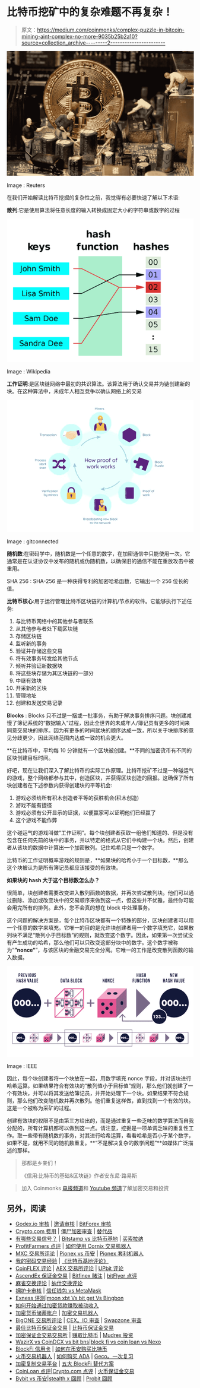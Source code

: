# 比特币挖矿中的复杂难题不再复杂！

> 原文：<https://medium.com/coinmonks/complex-puzzle-in-bitcoin-mining-aint-complex-no-more-9035b25b2a10?source=collection_archive---------2----------------------->

![](img/93a830871ea370bf6514cfa83353f1bf.png)

Image : Reuters

在我们开始解读比特币挖掘的复杂性之前，我觉得有必要快速了解以下术语:

**散列**:它是使用算法将任意长度的输入转换成固定大小的字符串或数字的过程

![](img/31f0851f07e1baebe6d549bde0e77902.png)

Image : Wikipedia

**工作证明**:是区块链网络中最初的共识算法。该算法用于确认交易并为链创建新的块。在这种算法中，未成年人相互竞争以确认网络上的交易

![](img/25a11ac4a0dffa00201fc6b38cbd47a1.png)

Image : gitconnected

**随机数**:在密码学中，随机数是一个任意的数字，在加密通信中只能使用一次。它通常是在认证协议中发布的随机或伪随机数，以确保旧的通信不能在重放攻击中被重用。

SHA 256 : SHA-256 是一种获得专利的加密哈希函数，它输出一个 256 位长的值。

**比特币核心**:用于运行管理比特币区块链的计算机/节点的软件。它能够执行下述任务:

1.  与比特币网络中的其他参与者联系
2.  从其他参与者处下载区块链
3.  存储区块链
4.  监听新的事务
5.  验证并存储这些交易
6.  将有效事务转发给其他节点
7.  倾听并验证新数据块
8.  将这些块存储为其区块链的一部分
9.  中继有效块
10.  开采新的区块
11.  管理地址
12.  创建和发送交易记录

**Blocks** : Blocks 只不过是一捆或一批事务，有助于解决事务排序问题。块创建减慢了簿记系统的“数据输入”过程，因此全世界的未成年人/簿记员有更多的时间来同意交易块的排序。因为有更多的时间就块的顺序达成一致，所以关于块排序的意见分歧更少，因此网络范围内达成一致的机会更大。

**在比特币中，平均每 10 分钟就有一个区块被创建。**不同的加密货币有不同的区块创建目标时间。

好吧，现在让我们深入了解比特币的实际工作原理。比特币挖矿不过是一种碰运气的游戏，整个网络都参与其中，创造区块，并获得区块创造的回报。这确保了所有块创建者在下述参数内获得创建块的平等机会:

1.  游戏必须给所有积木创造者平等的获胜机会(积木创造)
2.  游戏不能有捷径
3.  游戏必须有公开显示的证据，以便赢家可以证明他们已经赢了
4.  这个游戏不能作弊

这个碰运气的游戏叫做“工作证明”。每个块创建者获取一组他们知道的、但是没有包含在任何先前的块中的事务，并以特定的格式从它们中构建一个块。然后，创建者从该块的数据中计算出一个加密散列。记住哈希只是一个数字。

比特币的工作证明概率游戏的规则是，**如果块的哈希小于一个目标数，**那么这个块被认为是所有簿记员都应该接受的有效块。

**如果块的 hash 大于这个目标数怎么办？**

很简单，块创建者需要改变进入散列函数的数据，并再次尝试散列块。他们可以通过删除、添加或改变块中的交易顺序来做到这一点，但这些并不优雅，最终你可能会用完所有的排列。此外，您不会真的想在 block 中处理事务。

这个问题的解决方案是，每个比特币区块都有一个特殊的部分，区块创建者可以用一个任意的数字来填充。它唯一的目的是允许块创建者用一个数字填充它，如果散列块不满足“散列小于目标数”的规则，就改变这个数字。因此，如果第一次尝试没有产生成功的哈希，那么他们可以只改变这部分块中的数字。这个数字被称为“**”nonce“**”，与该区块的金融交易完全分离。它唯一的工作是改变散列函数的输入数据。

![](img/b544331cba2a5b2da868ef060bf1f662.png)

Image : IEEE

因此，每个块创建者将一个块放在一起，用数字填充 nonce 字段，并对该块进行哈希运算。如果结果符合有效块的“散列值小于目标值”规则，那么他们就创建了一个有效块，并可以将其发送给簿记员，并开始处理下一个块。如果结果不符合规则，那么他们改变随机数并再次散列。他们重复这样做，直到找到一个有效的块。这是一个被称为采矿的过程。

创建有效块的权限不是由第三方给出的，而是通过重复一些乏味的数学算法而自我分配的，所有计算机都可以做到这一点。请注意，挖掘是一项单调乏味的重复性工作。取一些带有随机数的事务，对其进行哈希运算，看看哈希是否小于某个数字，如果不是，就用不同的随机数重复。**“不是解决复杂的数学问题”**如媒体广泛描述的那样。

> 那都是乡亲们！
> 
> 《信用:比特币的基础&区块链》作者安东尼·路易斯

> 加入 Coinmonks [电报频道](https://t.me/coincodecap)和 [Youtube 频道](https://www.youtube.com/c/coinmonks/videos)了解加密交易和投资

## 另外，阅读

*   [Godex.io 审核](/coinmonks/godex-io-review-7366086519fb) | [邀请审核](/coinmonks/invity-review-70f3030c0502) | [BitForex 审核](https://blog.coincodecap.com/bitforex-review)
*   [Crypto.com 费用](/coinmonks/binance-fees-8588ec17965) | [僵尸加密审查](/coinmonks/botcrypto-review-2021-build-your-own-trading-bot-coincodecap-6b8332d736c7) | [替代品](https://blog.coincodecap.com/crypto-com-alternatives)
*   [有哪些交易信号？](https://blog.coincodecap.com/trading-signal) | [Bitstamp vs 比特币基地](https://blog.coincodecap.com/bitstamp-coinbase) | [买索拉纳](https://blog.coincodecap.com/buy-solana)
*   [ProfitFarmers 点评](https://blog.coincodecap.com/profitfarmers-review) | [如何使用 Cornix 交易机器人](https://blog.coincodecap.com/cornix-trading-bot)
*   [MXC 交易所评论](/coinmonks/mxc-exchange-review-3af0ec1cba8c) | [Pionex vs 币安](https://blog.coincodecap.com/pionex-vs-binance) | [Pionex 套利机器人](https://blog.coincodecap.com/pionex-arbitrage-bot)
*   [我的密码交易经验](/coinmonks/my-experience-with-crypto-copy-trading-d6feb2ce3ac5) | [《比特币基地评论》](/coinmonks/coinbase-review-6ef4e0f56064)
*   [CoinFLEX 评论](https://blog.coincodecap.com/coinflex-review) | [AEX 交易所评论](https://blog.coincodecap.com/aex-exchange-review) | [UPbit 评论](https://blog.coincodecap.com/upbit-review)
*   [AscendEx 保证金交易](https://blog.coincodecap.com/ascendex-margin-trading) | [Bitfinex 赌注](https://blog.coincodecap.com/bitfinex-staking) | [bitFlyer 点评](https://blog.coincodecap.com/bitflyer-review)
*   [麻雀交换评论](https://blog.coincodecap.com/sparrow-exchange-review) | [纳什交换评论](https://blog.coincodecap.com/nash-exchange-review)
*   [拥护卡审核](https://blog.coincodecap.com/uphold-card-review) | [信任钱包 vs MetaMask](https://blog.coincodecap.com/trust-wallet-vs-metamask)
*   [Exness 评测](https://blog.coincodecap.com/exness-review)|[moon xbt Vs bit get Vs Bingbon](https://blog.coincodecap.com/bingbon-vs-bitget-vs-moonxbt)
*   [如何开始通过加密贷款赚取被动收入](https://blog.coincodecap.com/passive-income-crypto-lending)
*   [加密货币储蓄账户](/coinmonks/cryptocurrency-savings-accounts-be3bc0feffbf) | [加密交易机器人](https://blog.coincodecap.com/best-crypto-trading-bots)
*   [BigONE 交易所评论](/coinmonks/bigone-exchange-review-64705d85a1d4) | [CEX。IO 审查](https://blog.coincodecap.com/cex-io-review) | [Swapzone 审查](/coinmonks/swapzone-review-crypto-exchange-data-aggregator-e0ad78e55ed7)
*   [最佳比特币保证金交易](/coinmonks/bitcoin-margin-trading-exchange-bcbfcbf7b8e3) | [比特币保证金交易](https://blog.coincodecap.com/bityard-margin-trading)
*   [加密保证金交易交易所](/coinmonks/crypto-margin-trading-exchanges-428b1f7ad108) | [赚取比特币](/coinmonks/earn-bitcoin-6e8bd3c592d9) | [Mudrex 投资](https://blog.coincodecap.com/mudrex-invest-review-the-best-way-to-invest-in-crypto)
*   [WazirX vs CoinDCX vs bit bns](/coinmonks/wazirx-vs-coindcx-vs-bitbns-149f4f19a2f1)|[block fi vs coin loan vs Nexo](/coinmonks/blockfi-vs-coinloan-vs-nexo-cb624635230d)
*   [BlockFi 信用卡](https://blog.coincodecap.com/blockfi-credit-card) | [如何在币安购买比特币](https://blog.coincodecap.com/buy-bitcoin-binance)
*   [火币交易机器人](https://blog.coincodecap.com/huobi-trading-bot) | [如何购买 ADA](https://blog.coincodecap.com/buy-ada-cardano) | [Geco。一次复习](https://blog.coincodecap.com/geco-one-review)
*   [加密复制交易平台](/coinmonks/top-10-crypto-copy-trading-platforms-for-beginners-d0c37c7d698c) | [五大 BlockFi 替代方案](https://blog.coincodecap.com/blockfi-alternatives)
*   [CoinLoan 点评](https://blog.coincodecap.com/coinloan-review)|[Crypto.com 点评](/coinmonks/crypto-com-review-f143dca1f74c) | [火币保证金交易](/coinmonks/huobi-margin-trading-b3b06cdc1519)
*   [Bybit vs 币安](https://blog.coincodecap.com/bybit-binance-moonxbt)|[stealth x 回顾](/coinmonks/stealthex-review-396c67309988) | [Probit 回顾](https://blog.coincodecap.com/probit-review)